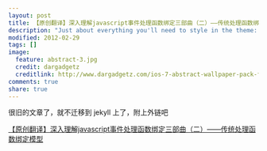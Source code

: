 ```yaml
---
layout: post
title: 【原创翻译】深入理解javascript事件处理函数绑定三部曲（二）——传统处理函数绑定模型
description: "Just about everything you'll need to style in the theme: headings, paragraphs, blockquotes, tables, code blocks, and more."
modified: 2012-02-29
tags: []
image:
  feature: abstract-3.jpg
  credit: dargadgetz
  creditlink: http://www.dargadgetz.com/ios-7-abstract-wallpaper-pack-for-iphone-5-and-ipod-touch-retina/
comments: true
share: true
---
```


很旧的文章了，就不迁移到 jekyll 上了，附上外链吧

[【原创翻译】深入理解javascript事件处理函数绑定三部曲（二）——传统处理函数绑定模型](https://www.cnblogs.com/hh54188/archive/2012/02/29/2373341.html)
